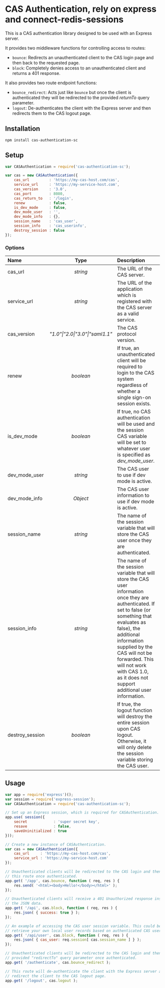 # CAS Authentication, rely on express and connect-redis-sessions

This is a CAS authentication library designed to be used with an Express server.

It provides two middleware functions for controlling access to routes:

- `bounce`: Redirects an unauthenticated client to the CAS login page and then back to the requested page.
- `block`: Completely denies access to an unauthenticated client and returns a 401 response.

It also provides two route endpoint functions:

- `bounce_redirect`: Acts just like `bounce` but once the client is authenticated they will be redirected to the provided _returnTo_ query parameter.
- `logout`: De-authenticates the client with the Express server and then redirects them to the CAS logout page.

## Installation

    npm install cas-authentication-sc

## Setup

```javascript
var CASAuthentication = require('cas-authentication-sc');

var cas = new CASAuthentication({
    cas_url         : 'https://my-cas-host.com/cas',
    service_url     : 'https://my-service-host.com',
    cas_version     : '3.0',
    cas_port        : 8080,
    cas_return_to   : '/login',
    renew           : false,
    is_dev_mode     : false,
    dev_mode_user   : '',
    dev_mode_info   : {},
    session_name    : 'cas_user',
    session_info    : 'cas_userinfo',
    destroy_session : false
});
```

### Options

| Name | Type | Description | Default |
|:-----|:----:|:------------|:-------:|
| cas_url | _string_ | The URL of the CAS server. | _(required)_ |
| service_url | _string_ | The URL of the application which is registered with the CAS server as a valid service. | _(required)_ |
| cas_version | _"1.0"\|"2.0\|"3.0"\|"saml1.1"_ | The CAS protocol version. | _"3.0"_ |
| renew | _boolean_ | If true, an unauthenticated client will be required to login to the CAS system regardless of whether a single sign-on session exists. | _false_ |
| is_dev_mode | _boolean_ | If true, no CAS authentication will be used and the session CAS variable will be set to whatever user is specified as _dev_mode_user_. | _false_ |
| dev_mode_user | _string_ | The CAS user to use if dev mode is active. | _""_ |
| dev_mode_info | _Object_ | The CAS user information to use if dev mode is active. | _{}_ |
| session_name | _string_ | The name of the session variable that will store the CAS user once they are authenticated. | _"cas_user"_ |
| session_info | _string_ | The name of the session variable that will store the CAS user information once they are authenticated. If set to false (or something that evaluates as false), the additional information supplied by the CAS will not be forwarded. This will not work with CAS 1.0, as it does not support additional user information. | _false_ |
| destroy_session | _boolean_ | If true, the logout function will destroy the entire session upon CAS logout. Otherwise, it will only delete the session variable storing the CAS user. | _false_ |

## Usage

```javascript
var app = require('express')();
var session = require('express-session');
var CASAuthentication = require('cas-authentication-sc');

// Set up an Express session, which is required for CASAuthentication.
app.use( session({
    secret            : 'super secret key',
    resave            : false,
    saveUninitialized : true
}));

// Create a new instance of CASAuthentication.
var cas = new CASAuthentication({
    cas_url     : 'https://my-cas-host.com/cas',
    service_url : 'https://my-service-host.com'
});

// Unauthenticated clients will be redirected to the CAS login and then back to
// this route once authenticated.
app.get( '/app', cas.bounce, function ( req, res ) {
    res.send( '<html><body>Hello!</body></html>' );
});

// Unauthenticated clients will receive a 401 Unauthorized response instead of
// the JSON data.
app.get( '/api', cas.block, function ( req, res ) {
    res.json( { success: true } );
});

// An example of accessing the CAS user session variable. This could be used to
// retrieve your own local user records based on authenticated CAS username.
app.get( '/api/user', cas.block, function ( req, res ) {
    res.json( { cas_user: req.session[ cas.session_name ] } );
});

// Unauthenticated clients will be redirected to the CAS login and then to the
// provided "redirectTo" query parameter once authenticated.
app.get( '/authenticate', cas.bounce_redirect );

// This route will de-authenticate the client with the Express server and then
// redirect the client to the CAS logout page.
app.get( '/logout', cas.logout );
```